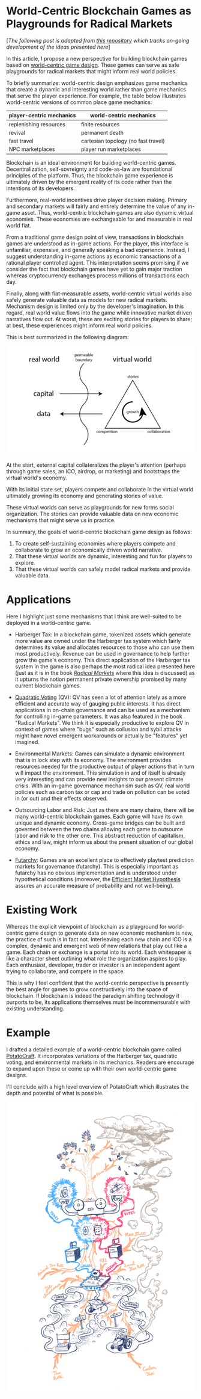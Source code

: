 # World-Centric Blockchain Games as Playgrounds for Radical Markets

\[*The following post is adapted from [this repository](https://github.com/pdlla/P2CBG_design) which tracks on-going development of the ideas presented here*\]

In this article, I propose a new perspective for building blockchain games based on [world-centric game design](http://pdlla.org/posts/writing/2015-3_CBG.html). These games can serve as safe playgrounds for radical markets that might inform real world policies.

To briefly summarize: world-centric design emphasizes game mechanics that create a dynamic and interesting world rather than game mechanics that serve the player experience. For example, the table below illustrates world-centric versions of common place game mechanics:

|  player-centric mechanics |  world-centric mechanics             |
|---------------------------|--------------------------------------|
| replenishing resources    | finite resources                     |
| revival                   | permanent death                      |
| fast travel               | cartesian topology (no fast travel)  |
| NPC marketplaces          | player run marketplaces              |

Blockchain is an ideal environment for building world-centric games. Decentralization, self-sovreignty and code-as-law are foundational principles of the platform. Thus, the blockchain game experience is ultimately driven by the emergent reality of its code rather than the intentions of its developers.

Furthermore, real-world incentives drive player decision making. Primary and secondary markets will fairly and entirely determine the value of any in-game asset. Thus, world-centric blockchain games are also dynamic virtual economies. These economies are exchangeable for and measurable in real world fiat.

From a traditional game design point of view, transactions in blockchain games are understood as in-game actions. For the player, this interface is unfamiliar, expensive, and generally speaking a bad experience. Instead, I suggest understanding in-game actions as economic transactions of a rational player controlled agent. This interpretation seems promising if we consider the fact that blockchain games have yet to gain major traction whereas cryptocurrency exchanges process millions of transactions each day.

Finally, along with fiat-measurable assets, world-centric virtual worlds also safely generate valuable data as models for new radical markets. Mechanism design is limited only by the developer's imagination. In this regard, real world value flows into the game while innovative market driven narratives flow out. At worst, these are exciting stories for players to share; at best, these experiences might inform real world policies.

This is best summarized in the following diagram:

![](framework.png)

At the start, external capital collateralizes the player's attention (perhaps through game sales, an ICO, airdrop, or marketing) and bootstraps the virtual world's economy.

With its initial state set, players compete and collaborate in the virtual world ultimately growing its economy and generating stories of value.

These virtual worlds can serve as playgrounds for new forms social organization. The stories can provide valuable data on new economic mechanisms that might serve us in practice.

In summary, the goals of world-centric blockchain game design as follows:

1. To create self-sustaining economies where players compete and collaborate to grow an economically driven world narrative.
2. That these virtual worlds are dynamic, interesting and fun for players to explore.
3. That these virtual worlds can safely model radical markets and provide valuable data.

# Applications
Here I highlight just some mechanisms that I think are well-suited to be deployed in a world-centric game.

- Harberger Tax: In a blockchain game, tokenized assets which generate more value are owned under the Harberger tax system which fairly determines its value and allocates resources to those who can use them most productively. Revenue can be used in governance to help further grow the game's economy. This direct application of the Harberger tax system in the game is also perhaps the most radical idea presented here (just as it is in the book [_Radical Markets_](https://vitalik.ca/general/2018/04/20/radical_markets.html) where this idea is discussed) as it upturns the notion permanent private ownership promised by many current blockchain games.

- [Quadratic Voting](https://en.wikipedia.org/wiki/Quadratic_voting) (QV): QV has seen a lot of attention lately as a more efficient and accurate way of gauging public interests. It has direct applications in on-chain governance and can be used as a mechanism for controlling in-game parameters. It was also featured in the book "Radical Markets". We think it is especially productive to explore QV in context of games where "bugs" such as collusion and sybil attacks might have novel emergent workarounds or actually be "features" yet imagined.

- Environmental Markets: Games can simulate a dynamic environment that is in lock step with its economy. The environment provides resources needed for the productive output of player actions that in turn will impact the environment. This simulation in and of itself is already very interesting and can provide new insights to our present climate crisis. With an in-game governance mechanism such as QV, real world policies such as carbon tax or cap and trade on pollution can be voted in (or out) and their effects observed.

- Outsourcing Labor and Risk: Just as there are many chains, there will be many world-centric blockchain games. Each game will have its own unique and dynamic economy. Cross-game bridges can be built and governed between the two chains allowing each game to outsource labor and risk to the other one. This abstract reduction of capitalism, ethics and law, might inform us about the present situation of our global economy.

- [Futarchy](https://en.wikipedia.org/wiki/Futarchy): Games are an excellent place to effectively playtest prediction markets for governance (futarchy). This is especially important as futarchy has no obvious implementation and is understood under hypothetical conditions (moreover, the [Efficient Market Hypothesis](https://en.wikipedia.org/wiki/Efficient-market_hypothesis) assures an accurate measure of probability and not well-being).

# Existing Work
Whereas the explicit viewpoint of blockchain as a playground for world-centric game design to generate data on new economic mechanism is new, the practice of such is in fact not. Interleaving each new chain and ICO is a complex, dynamic and emergent web of new relations that play out like a game. Each chain or exchange is a portal into its world. Each whitepaper is like a character sheet outlining what role the organization aspires to play. Each enthusiast, developer, trader or investor is an independent agent trying to collaborate, and compete in the space.

This is why I feel confident that the world-centric perspective is presently the best angle for games to grow constructively into the space of blockchain. If blockchain is indeed the paradigm shifting technology it purports to be, its applications themselves must be incommensurable with existing understanding.

# Example

I drafted a detailed example of a world-centric blockchain game called [PotatoCraft](). It incorporates variations of the Harberger tax, quadratic voting, and environmental markets in its mechanics. Readers are encourage to expand upon these or come up with their own world-centric game designs.

I'll conclude with a high level overview of PotatoCraft which illustrates the depth and potential of what is possible.

![](potatocraft.png)
